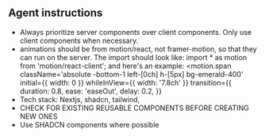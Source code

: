 ## Agent instructions

-   Always prioritize server components over client components. Only use client components when necessary.
-   animations should be from motion/react, not framer-motion, so that they can run on the server. The import should look like: import \* as motion from 'motion/react-client'; and here's an example:
    <motion.span
    className='absolute -bottom-1 left-[0ch] h-[5px] bg-emerald-400'
    initial={{ width: 0 }}
    whileInView={{ width: '7.8ch' }}
    transition={{
    								duration: 0.8,
    								ease: 'easeOut',
    								delay: 0.2,
    							}}
-   Tech stack: Nextjs, shadcn, tailwind,
- CHECK FOR EXISTING REUSABLE COMPONENTS BEFORE CREATING NEW ONES
- Use SHADCN components where possible